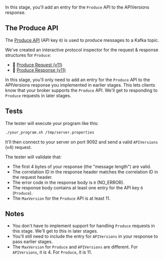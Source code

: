 In this stage, you'll add an entry for the `Produce` API to the APIVersions response.

## The Produce API

The [Produce API](https://kafka.apache.org/protocol#The_Messages_Produce) (API key `0`) is used to produce messages to a Kafka topic.

We've created an interactive protocol inspector for the request & response structures for `Produce`:

- 🔎 [Produce Request (v11)](example.com)
- 🔎 [Produce Response (v11)](example.com)

In this stage, you'll only need to add an entry for the `Produce` API to the APIVersions response you implemented in earlier stages. This lets clients know that your broker supports the `Produce` API. We'll get to responding to `Produce` requests in later stages.

## Tests

The tester will execute your program like this:

```bash
./your_program.sh /tmp/server.properties
```

It'll then connect to your server on port 9092 and send a valid `APIVersions` (v4) request.

The tester will validate that:

- The first 4 bytes of your response (the "message length") are valid.
- The correlation ID in the response header matches the correlation ID in the request header.
- The error code in the response body is `0` (NO_ERROR).
- The response body contains at least one entry for the API key `0` (`Produce`).
- The `MaxVersion` for the `Produce` API is at least 11.

## Notes

- You don't have to implement support for handling `Produce` requests in this stage. We'll get to this in later stages.
- You'll still need to include the entry for `APIVersions` in your response to pass earlier stages.
- The `MaxVersion` for `Produce` and `APIVersions` are different. For `APIVersions`, it is 4. For `Produce`, it is 11.
